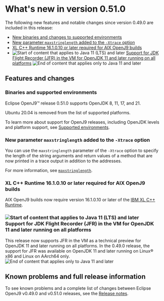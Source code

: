 <!--
* Copyright (c) 2017, 2025 IBM Corp. and others
*
* This program and the accompanying materials are made
* available under the terms of the Eclipse Public License 2.0
* which accompanies this distribution and is available at
* https://www.eclipse.org/legal/epl-2.0/ or the Apache
* License, Version 2.0 which accompanies this distribution and
* is available at https://www.apache.org/licenses/LICENSE-2.0.
*
* This Source Code may also be made available under the
* following Secondary Licenses when the conditions for such
* availability set forth in the Eclipse Public License, v. 2.0
* are satisfied: GNU General Public License, version 2 with
* the GNU Classpath Exception [1] and GNU General Public
* License, version 2 with the OpenJDK Assembly Exception [2].
*
* [1] https://www.gnu.org/software/classpath/license.html
* [2] https://openjdk.org/legal/assembly-exception.html
*
* SPDX-License-Identifier: EPL-2.0 OR Apache-2.0 OR GPL-2.0-only WITH Classpath-exception-2.0 OR GPL-2.0-only WITH OpenJDK-assembly-exception-1.0
-->

# What's new in version 0.51.0

The following new features and notable changes since version 0.49.0 are included in this release:

- [New binaries and changes to supported environments](#binaries-and-supported-environments)
- [New parameter `maxstringlength` added to the `-Xtrace` option](#new-parameter-maxstringlength-added-to-the-xtrace-option)
- [XL C++ Runtime 16.1.0.10 or later required for AIX OpenJ9 builds](#xl-c-runtime-161010-or-later-required-for-aix-openj9-builds)
- ![Start of content that applies to Java 11 (LTS) and later](cr/java11plus.png) [Support for JDK Flight Recorder (JFR) in the VM for OpenJDK 11 and later running on all platforms](#support-for-jdk-flight-recorder-jfr-in-the-vm-for-openjdk-11-and-later-running-on-all-platforms) ![End of content that applies only to Java 11 and later](cr/java_close.png)
<!--Release 0.50.0 cancelled- ![Start of content that applies to Java 24 and later](cr/java24plus.png) [New JDK 24 features](#new-jdk-24-features) ![End of content that applies to Java 24 and later](cr/java_close.png)-->

## Features and changes

### Binaries and supported environments

Eclipse OpenJ9&trade; release 0.51.0 supports OpenJDK 8, 11, 17, and 21.

Ubuntu 20.04 is removed from the list of supported platforms.

To learn more about support for OpenJ9 releases, including OpenJDK levels and platform support, see [Supported environments](openj9_support.md).

### New parameter `maxstringlength` added to the `-Xtrace` option

You can use the `maxstringlength` parameter of the `-Xtrace` option to specify the length of the string arguments and return values of a method that are now printed in a trace output in addition to the addresses.

For more information, see [`maxstringlength`](xtrace.md#maxstringlength).

### XL C++ Runtime 16.1.0.10 or later required for AIX OpenJ9 builds

AIX OpenJ9 builds now require version 16.1.0.10 or later of the [IBM XL C++ Runtime](https://www.ibm.com/support/pages/fix-list-xl-cc-runtime-aix#161X).

### ![Start of content that applies to Java 11 (LTS) and later](cr/java11plus.png) Support for JDK Flight Recorder (JFR) in the VM for OpenJDK 11 and later running on all platforms

This release now supports JFR in the VM as a technical preview for OpenJDK 11 and later running on all platforms. In the 0.49.0 release, the support for JFR was available on OpenJDK 11 and later running on Linux&reg; x86 and Linux on AArch64 only.  ![End of content that applies only to Java 11 and later](cr/java_close.png)

<!--0.50.0 release cancelled ### ![Start of content that applies to Java 24 and later](cr/java24plus.png) New JDK 24 features

The following features are supported by OpenJ9:

- [JEP 472](https://openjdk.java.net/jeps/472): Prepare to Restrict the Use of JNI
- [JEP 486](https://openjdk.java.net/jeps/486): Permanently Disable the Security Manager
- [JEP 491](https://openjdk.java.net/jeps/491): Synchronize Virtual Threads without Pinning

The following features are implemented in OpenJDK and available in any build of OpenJDK 24 with OpenJ9:

- [JEP 478](https://openjdk.java.net/jeps/478): Key Derivation Function API (Preview)
- [JEP 484](https://openjdk.java.net/jeps/484): Class-File API
- [JEP 485](https://openjdk.java.net/jeps/485): Stream Gatherers
- [JEP 487](https://openjdk.java.net/jeps/487): Scoped Values (Fourth Preview)
- [JEP 488](https://openjdk.java.net/jeps/488): Primitive Types in Patterns, instanceof, and switch (Second Preview)
- [JEP 489](https://openjdk.java.net/jeps/489): Vector API (Ninth Incubator)
- [JEP 492](https://openjdk.java.net/jeps/492): Flexible Constructor Bodies (Third Preview)
- [JEP 493](https://openjdk.java.net/jeps/493): Linking Run-Time Images without JMODs
- [JEP 494](https://openjdk.java.net/jeps/494): Module Import Declarations (Second Preview)
- [JEP 495](https://openjdk.java.net/jeps/495): Simple Source Files and Instance Main Methods (Fourth Preview)
- [JEP 496](https://openjdk.java.net/jeps/496): Quantum-Resistant Module-Lattice-Based Key Encapsulation Mechanism
- [JEP 497](https://openjdk.java.net/jeps/497): Quantum-Resistant Module-Lattice-Based Digital Signature Algorithm
- [JEP 498](https://openjdk.java.net/jeps/498): Warn upon Use of Memory-Access Methods in sun.misc.Unsafe
- [JEP 499](https://openjdk.java.net/jeps/499): Structured Concurrency (Fourth Preview)

You can find the full list of features for JDK 24 at the [OpenJDK project](https://openjdk.org/projects/jdk/24/).
Any remaining features that are listed either do not apply to OpenJ9 or are not implemented and hence not applicable to OpenJ9 in this release. ![End of content that applies to Java 24 and later](cr/java_close.png)
-->
## Known problems and full release information

To see known problems and a complete list of changes between Eclipse OpenJ9 v0.49.0 and v0.51.0 releases, see the [Release notes](https://github.com/eclipse-openj9/openj9/blob/master/doc/release-notes/0.51/0.51.md).

<!-- ==== END OF TOPIC ==== version0.51.md ==== -->
